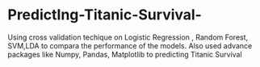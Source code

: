 # PredictIng-Titanic-Survival-
Using cross validation techique on Logistic Regression , Random Forest, SVM,LDA to compara the performance of the models. Also used advance packages  like Numpy, Pandas, Matplotlib to predicting Titanic Survival 
